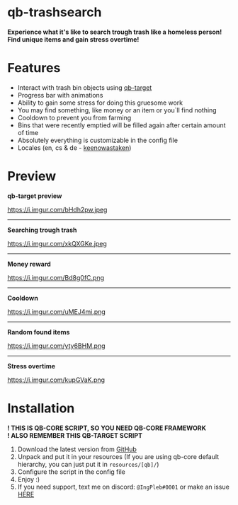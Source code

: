 # qb-trashsearch

**Experience what it's like to search trough trash like a homeless person!**<br>
**Find unique items and gain stress overtime!**

<h1>Features</h1>

* Interact with trash bin objects using [qb-target](https://github.com/BerkieBb/qb-target)
* Progress bar with animations
* Ability to gain some stress for doing this gruesome work
* You may find something, like money or an item or you`ll find nothing
* Cooldown to prevent you from farming
* Bins that were recently emptied will be filled again after certain amount of time
* Absolutely everything is customizable in the config file
* Locales (en, cs & de - [keenowastaken](https://github.com/keenowastaken))

<h1>Preview</h1>

**qb-target preview**

https://i.imgur.com/bHdh2pw.jpeg


<hr>

**Searching trough trash**

https://i.imgur.com/xkQXGKe.jpeg


<hr>

**Money reward**

https://i.imgur.com/Bd8g0fC.png


<hr>

**Cooldown**

https://i.imgur.com/uMEJ4mi.png


<hr>

**Random found items**

https://i.imgur.com/yty6BHM.png


<hr>

**Stress overtime**

https://i.imgur.com/kupGVaK.png


<h1>Installation</h1>

**! THIS IS QB-CORE SCRIPT, SO YOU NEED QB-CORE FRAMEWORK**<br>
**! ALSO REMEMBER THIS QB-TARGET SCRIPT**

1. Download the latest version from [GitHub](https://github.com/IngPleb/qb-trashsearch/releases)
2. Unpack and put it in your resources (If you are using qb-core default hierarchy, you can just put it in `resources/[qb]/`)
3. Configure the script in the config file
4. Enjoy :)
5. If you need support, text me on discord: `@IngPleb#0001` or make an issue [HERE](https://github.com/IngPleb/qb-trashsearch/issues)
